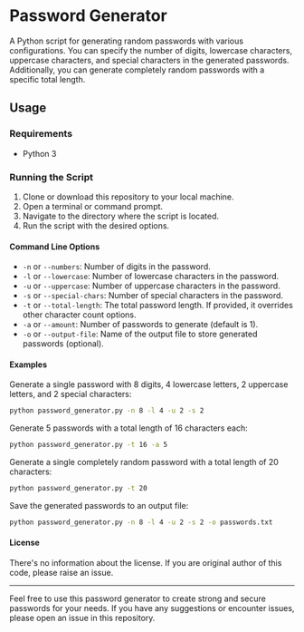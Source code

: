 # Password Generator

A Python script for generating random passwords with various configurations. You can specify the number of digits, lowercase characters, uppercase characters, and special characters in the generated passwords. Additionally, you can generate completely random passwords with a specific total length.

## Usage

### Requirements

- Python 3

### Running the Script

1. Clone or download this repository to your local machine.
2. Open a terminal or command prompt.
3. Navigate to the directory where the script is located.
4. Run the script with the desired options.

#### Command Line Options

- `-n` or `--numbers`: Number of digits in the password.
- `-l` or `--lowercase`: Number of lowercase characters in the password.
- `-u` or `--uppercase`: Number of uppercase characters in the password.
- `-s` or `--special-chars`: Number of special characters in the password.
- `-t` or `--total-length`: The total password length. If provided, it overrides other character count options.
- `-a` or `--amount`: Number of passwords to generate (default is 1).
- `-o` or `--output-file`: Name of the output file to store generated passwords (optional).

#### Examples

Generate a single password with 8 digits, 4 lowercase letters, 2 uppercase letters, and 2 special characters:

```bash
python password_generator.py -n 8 -l 4 -u 2 -s 2
```
Generate 5 passwords with a total length of 16 characters each:
```bash
python password_generator.py -t 16 -a 5
```
Generate a single completely random password with a total length of 20 characters:
```bash
python password_generator.py -t 20
```
Save the generated passwords to an output file:
```bash
python password_generator.py -n 8 -l 4 -u 2 -s 2 -o passwords.txt
```

#### License
There's no information about the license. If you are original author of this code, please raise an issue.

---

Feel free to use this password generator to create strong and secure passwords for your needs. If you have any suggestions or encounter issues, please open an issue in this repository.


